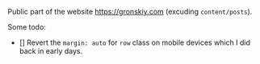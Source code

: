Public part of the website https://gronskiy.com (excuding `content/posts`).

Some todo:

- [] Revert the `margin: auto` for `row` class on mobile devices which I did back in early days.